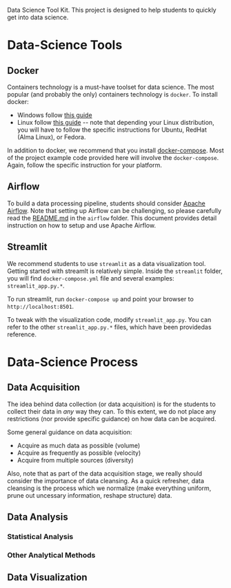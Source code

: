 Data Science Tool Kit.  This project is designed to help students to quickly get into data science.

# Data-Science Tools

## Docker

Containers technology is a must-have toolset for data science.  The most popular (and probably the only) containers technology is `docker`.  To install docker:

- Windows follow [this guide](https://docs.docker.com/desktop/install/windows-install/)
- Linux follow [this guide](https://docs.docker.com/desktop/install/linux-install/) -- note that depending your Linux distribution, you will have to follow the specific instructions for Ubuntu, RedHat (Alma Linux), or Fedora.

In addition to docker, we recommend that you install [docker-compose](https://docs.docker.com/compose/install/).  Most of the project example code provided here will involve the `docker-compose`.  Again, follow the specific instruction for your platform.

## Airflow

To build a data processing pipeline, students should consider [Apache Airflow](https://airflow.apache.org).  Note that setting up Airflow can be challenging, so please carefully read the [README.md](airflow/README.md) in the `airflow` folder.  This document provides detail instruction on how to setup and use Apache Airflow.

## Streamlit

We recommend students to use `streamlit` as a data visualization tool.  Getting started with streamlt is relatively simple. Inside the `streamlit` folder, you will find `docker-compose.yml` file and several examples: `streamlit_app.py.*`.  

To run streamlit, run `docker-compose up` and point your browser to `http://localhost:8501`.

To tweak with the visualization code, modify `streamlit_app.py`.  You can refer to the other `streamlit_app.py.*` files, which have been providedas reference.

# Data-Science Process

## Data Acquisition

The idea behind data collection (or data acquisition) is for the students to collect their data in _any_ way they can.  To this extent, we do not place any restrictions (nor provide specific guidance) on how data can be acquired.

Some general guidance on data acquisition:
- Acquire as much data as possible (volume)
- Acquire as frequently as possible (velocity)
- Acquire from multiple sources (diversity)

Also, note that as part of the data acquisition stage, we really should consider the importance of data cleansing.  As a quick refresher, data cleansing is the process which we normalize (make everything uniform, prune out uncessary information, reshape structure) data.

## Data Analysis

### Statistical Analysis

### Other Analytical Methods

## Data Visualization

